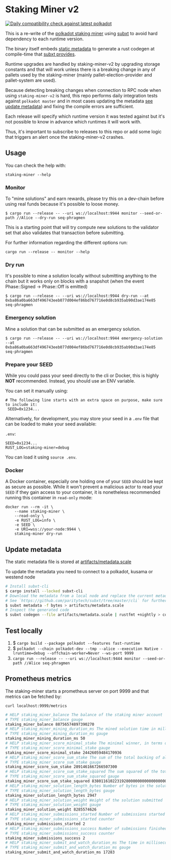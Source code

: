 # Staking Miner v2

[![Daily compatibility check against latest polkadot](https://github.com/paritytech/staking-miner-v2/actions/workflows/nightly.yml/badge.svg)](https://github.com/paritytech/staking-miner-v2/actions/workflows/nightly.yml)

This is a re-write of the [polkadot staking miner](https://github.com/paritytech/polkadot/tree/master/utils/staking-miner) using [subxt](https://github.com/paritytech/subxt) to avoid hard dependency to each runtime version.

The binary itself embeds [static metadata](./artifacts/metadata.scale) to generate a rust codegen at compile-time that [subxt provides](https://github.com/paritytech/subxt).

Runtime upgrades are handled by staking-miner-v2 by upgrading storage constants and that will work unless there is a breaking change in any of pallets used by the staking-miner (mainly pallet-election-provider and pallet-system are used).

Because detecting breaking changes when connection to RPC node when using `staking-miner-v2` is hard, this repo performs daily integration tests against `polkadot master` and in most cases updating the metadata [see update metadata](#update-metadata)) and fixing the compile errors are sufficient.

Each release will specify which runtime version it was tested against but
it's not possible to know in advance which runtimes it will work with.

Thus, it's important to subscribe to releases to this repo or add some logic that triggers an alert once the staking-miner-v2 crashes.

## Usage

You can check the help with:

```
staking-miner --help
```

### Monitor

To "mine solutions" and earn rewards, please try this on a dev-chain before using real funds because it's possible to loose money.

`$ cargo run --release -- --uri ws://localhost:9944 monitor --seed-or-path //Alice --dry-run seq-phragmen`

This is a starting point that will try compute new solutions to the validator set that also validates that
transaction before submitting.

For further information regarding the different options run:

`cargo run --release -- monitor --help`

### Dry run

It's possible to mine a solution locally without submitting anything to the chain but
it works only on blocks with a snapshot (when the event Phase::Signed → Phase::Off is emitted)

`$ cargo run --release -- --uri ws://localhost:9944 dry-run --at 0xba86a0ba663df496743eeb077d004ef86bd767716e0d8cb935ab90d3ae174e85 seq-phragmen`

### Emergency solution

Mine a solution that can be submitted as an emergency solution.

`$ cargo run --release -- --uri ws://localhost:9944 emergency-solution --at 0xba86a0ba663df496743eeb077d004ef86bd767716e0d8cb935ab90d3ae174e85 seq-phragmen`

### Prepare your SEED

While you could pass your seed directly to the cli or Docker, this is highly **NOT** recommended. Instead, you should use an ENV variable.

You can set it manually using:
```
# The following line starts with an extra space on purpose, make sure to include it:
 SEED=0x1234...
```

Alternatively, for development, you may store your seed in a `.env` file that can be loaded to make your seed available:

`.env`:
```
SEED=0x1234...
RUST_LOG=staking-miner=debug
```
You can load it using `source .env`.

### Docker

A Docker container, especially one holding one of your `SEED` should be kept as secure as possible.
While it won't prevent a malicious actor to read your `SEED` if they gain access to your container, it is nonetheless recommended running this container in `read-only` mode:

```
docker run --rm -it \
    --name staking-miner \
    --read-only \
    -e RUST_LOG=info \
    -e SEED \
    -e URI=wss://your-node:9944 \
    staking-miner dry-run
```

## Update metadata

The static metadata file is stored at [artifacts/metadata.scale](artifacts/metadata.scale)

To update the metadata you need to connect to a polkadot, kusama or westend node

```bash
# Install subxt-cli
$ cargo install --locked subxt-cli
# Download the metadata from a local node and replace the current metadata
# See `https://github.com/paritytech/subxt/tree/master/cli` for further documentation of the `subxt-cli` tool.
$ subxt metadata -f bytes > artifacts/metadata.scale
# Inspect the generated code
$ subxt codegen --file artifacts/metadata.scale | rustfmt +nightly > code.rs
```

## Test locally

1. $ `cargo build --package polkadot --features fast-runtime`
2. $ `polkadot --chain polkadot-dev --tmp --alice --execution Native -lruntime=debug --offchain-worker=Never --ws-port 9999`
3. `cargo run --release -- --uri ws://localhost:9444 monitor --seed-or-path //Alice seq-phragmen`

## Prometheus metrics

The staking-miner starts a prometheus server on port 9999 and that metrics can be fetched by:

`curl localhost:9999/metrics`


```bash
# HELP staking_miner_balance The balance of the staking miner account
# TYPE staking_miner_balance gauge
staking_miner_balance 88756574897390270
# HELP staking_miner_mining_duration_ms The mined solution time in milliseconds.
# TYPE staking_miner_mining_duration_ms gauge
staking_miner_mining_duration_ms 50
# HELP staking_miner_score_minimal_stake The minimal winner, in terms of total backing stake
# TYPE staking_miner_score_minimal_stake gauge
staking_miner_score_minimal_stake 24426059484170936
# HELP staking_miner_score_sum_stake The sum of the total backing of all winners
# TYPE staking_miner_score_sum_stake gauge
staking_miner_score_sum_stake 2891461667266507300
# HELP staking_miner_score_sum_stake_squared The sum squared of the total backing of all winners, aka. the variance.
# TYPE staking_miner_score_sum_stake_squared gauge
staking_miner_score_sum_stake_squared 83801161022319280000000000000000000
# HELP staking_miner_solution_length_bytes Number of bytes in the solution submitted
# TYPE staking_miner_solution_length_bytes gauge
staking_miner_solution_length_bytes 2947
# HELP staking_miner_solution_weight Weight of the solution submitted
# TYPE staking_miner_solution_weight gauge
staking_miner_solution_weight 8285574626
# HELP staking_miner_submissions_started Number of submissions started
# TYPE staking_miner_submissions_started counter
staking_miner_submissions_started 2
# HELP staking_miner_submissions_success Number of submissions finished successfully
# TYPE staking_miner_submissions_success counter
staking_miner_submissions_success 2
# HELP staking_miner_submit_and_watch_duration_ms The time in milliseconds it took to submit the solution to chain and to be included in block
# TYPE staking_miner_submit_and_watch_duration_ms gauge
staking_miner_submit_and_watch_duration_ms 17283

```